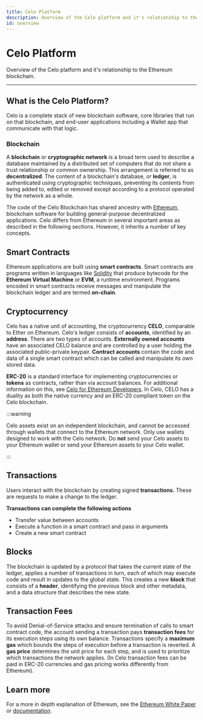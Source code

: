 ```yaml
---
title: Celo Platform
description: Overview of the Celo platform and it's relationship to the Ethereum blockchain.
id: overview
---
```


# Celo Platform

Overview of the Celo platform and it's relationship to the Ethereum blockchain.

___
## What is the Celo Platform?

Celo is a complete stack of new blockchain software, core libraries that run on that blockchain, and end-user applications including a Wallet app that communicate with that logic.
### Blockchain

A **blockchain** or **cryptographic network** is a broad term used to describe a database maintained by a distributed set of computers that do not share a trust relationship or common ownership. This arrangement is referred to as **decentralized**. The content of a blockchain's database, or **ledger**, is authenticated using cryptographic techniques, preventing its contents from being added to, edited or removed except according to a protocol operated by the network as a whole.

The code of the Celo Blockchain has shared ancestry with [Ethereum](https://www.ethereum.org), blockchain software for building general-purpose decentralized applications. Celo differs from Ethereum in several important areas as described in the following sections. However, it inherits a number of key concepts.
## Smart Contracts

Ethereum applications are built using **smart contracts**. Smart contracts are programs written in languages like [Solidity](https://solidity.readthedocs.io/en/v0.5.10/) that produce bytecode for the **Ethereum Virtual Machine** or **EVM**, a runtime environment. Programs encoded in smart contracts receive messages and manipulate the blockchain ledger and are termed **on-chain**.

## Cryptocurrency

Celo has a native unit of accounting, the cryptocurrency **CELO**, comparable to Ether on Ethereum. Celo's ledger consists of **accounts**, identified by an **address**. There are two types of accounts. **Externally owned accounts** have an associated CELO balance and are controlled by a user holding the associated public-private keypair. **Contract accounts** contain the code and data of a single smart contract which can be called and manipulate its own stored data.

**ERC-20** is a standard interface for implementing cryptocurrencies or **tokens** as contracts, rather than via account balances. For additional information on this, see [Celo for Ethereum Developers](https://docs.celo.org/developer-guide/celo-for-eth-devs). In Celo, CELO has a duality as both the native currency and an ERC-20 compliant token on the Celo blockchain.

:::warning

Celo assets exist on an independent blockchain, and cannot be accessed through wallets that connect to the Ethereum network. Only use wallets designed to work with the Celo network. Do **not** send your Celo assets to your Ethereum wallet or send your Ethereum assets to your Celo wallet.

:::

## Transactions

Users interact with the blockchain by creating signed **transactions.** These are requests to make a change to the ledger. 

**Transactions can complete the following actions** 

* Transfer value between accounts 
* Execute a function in a smart contract and pass in arguments
* Create a new smart contract

## Blocks

The blockchain is updated by a protocol that takes the current state of the ledger, applies a number of transactions in turn, each of which may execute code and result in updates to the global state. This creates a new **block** that consists of a **header**, identifying the previous block and other metadata, and a data structure that describes the new state.

## Transaction Fees

To avoid Denial-of-Service attacks and ensure termination of calls to smart contract code, the account sending a transaction pays **transaction fees** for its execution steps using its own balance. Transactions specify a **maximum gas** which bounds the steps of execution before a transaction is reverted. A **gas price** determines the unit price for each step, and is used to prioritize which transactions the network applies. \(In Celo transaction fees can be paid in ERC-20 currencies and gas pricing works differently from Ethereum\).

## Learn more

For a more in depth explanation of Ethereum, see the [Ethereum White Paper](https://github.com/ethereum/wiki/wiki/White-Paper) or [documentation](http://ethdocs.org/en/latest/introduction/what-is-ethereum.html#learn-about-ethereum).